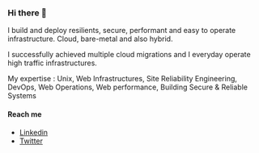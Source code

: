 ### Hi there 👋

I build and deploy resilients, secure, performant and easy to operate
infrastructure. Cloud, bare-metal and also hybrid.

I successfully achieved multiple cloud migrations and I everyday operate high
traffic infrastructures.

My expertise : Unix, Web Infrastructures, Site Reliability Engineering, DevOps,
Web Operations, Web performance, Building Secure & Reliable Systems

#### Reach me

* [Linkedin](http://fr.linkedin.com/in/benjaminds)
* [Twitter](http://twitter.com/benjamin_ds)
